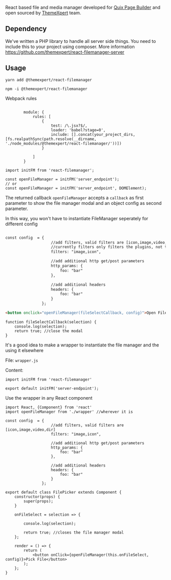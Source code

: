 React based file and media manager developed for [Quix Page Builder](https://www.themexpert.com/quix-pagebuilder) and open sourced by [ThemeXpert](https://www.themexpert.com) team.

## Dependency
We've written a PHP library to handle all server side things. You need to include this to your project using composer. More information https://github.com/themexpert/react-filemanager-server

## Usage

`yarn add @themexpert/react-filemanager`

`npm -i @themexpert/react-filemanager`

Webpack rules
```JS

        module: {
            rules: [
                {
                    test: /\.jsx?$/,
                    loader: 'babel?stage=0',
                    include: [].concat(your_project_dirs, [fs.realpathSync(path.resolve(__dirname, './node_modules/@themexpert/react-filemanager/'))])
                }

            ]
        }
 ```

```JS
import initFM from 'react-filemanager';

const openFileManager = initFM('server_endpoint');
// or
const openFileManager = initFM('server_endpoint', DOMElement);
```

The returned callback `openFileManager` accepts a `callback` as first parameter to show the file manager modal and an object config as second parameter.

In this way, you won't have to instantiate FileManager seperately for different config

```html

const config  = {
                    //add filters, valid filters are [icon,image,video,dir]
                    //currently filters only filters the plugins, not the items
                    filters: "image,icon",

                    //add additional http get/post parameters
                    http_params: {
                        foo: "bar"
                    },

                    //add additional headers
                    headers: {
                        foo: "bar"
                    }
                };

<button onclick="openFileManager(fileSelectCallback, config)">Open File Manager</button> 
```
```JS
function fileSelectCallback(selection) {
    console.log(selection);
    return true; //close the modal
}
```


It's a good idea to make a wrapper to instantiate the file manager and the using it elsewhere

File: `wrapper.js`

Content: 
```JS
import initFM from 'react-filemanager'

export default initFM('server-endpoint');
```

Use the wrapper in any React component

```JS
import React, {Component} from 'react'
import openFileManager from './wrapper' //wherever it is

const config  = {
                    //add filters, valid filters are [icon,image,video,dir]
                    filters: "image,icon",

                    //add additional http get/post parameters
                    http_params: {
                        foo: "bar"
                    },

                    //add additional headers
                    headers: {
                        foo: "bar"
                    }
                };

export default class FilePicker extends Component {
    constructor(props) {
        super(props);
    }
    
    onFileSelect = selection => {
    
        console.log(selection);
        
        return true; //closes the file manager modal
    };
    
    render = () => {
        return (
            <button onClick={openFileManager(this.onFileSelect, config)}>Pick File</button>
        );
    };
}


```
